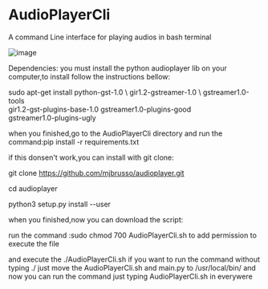 # AudioPlayerCli
A command Line interface for playing audios in bash terminal

![image](https://github.com/user-attachments/assets/907dc9a2-594c-4285-8c29-762a2a0b0adf)

Dependencies: you must install the python audioplayer lib on your computer,to install follow the instructions bellow:

sudo apt-get install python-gst-1.0 \ 
                     gir1.2-gstreamer-1.0 \ 
                     gstreamer1.0-tools \
                     gir1.2-gst-plugins-base-1.0 
                     gstreamer1.0-plugins-good \
                     gstreamer1.0-plugins-ugly 
                     
when you finished,go to the AudioPlayerCli directory and run the command:pip install -r requirements.txt

if this donsen't work,you can install with git clone:

git clone https://github.com/mjbrusso/audioplayer.git

cd audioplayer

python3 setup.py install --user

when you finished,now you can download the script:

run the command :sudo chmod 700 AudioPlayerCli.sh to add permission to execute the file

and execute the ./AudioPlayerCli.sh
if you want to run the command without typing ./ just move the AudioPlayerCli.sh and main.py to /usr/local/bin/ and now you can run the command just typing AudioPlayerCli.sh in everywere 

